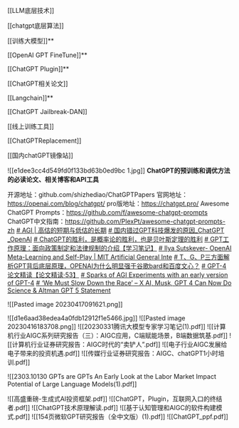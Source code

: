 [[LLM底层技术]]

[[chatgpt底层算法]]

[[训练大模型]]**

[[OpenAI GPT FineTune]]**

[[ChatGPT Plugin]]**

[[ChatGPT相关论文]]

[[Langchain]]**

[[ChatGPT Jailbreak-DAN]]

[[线上训练工具]]

[[ChatGPTReplacement]]

[[国内chatGPT镜像站]]

![[e1dee3cc4d549fd0f133bd63b0ed9bc 1.jpg]]
**ChatGPT的预训练和调优方法的必读论文、相关博客和API工具**

开源地址：github.com/shizhediao/ChatGPTPapers
官网地址：https://openai.com/blog/chatgpt/
pro版地址：https://chatgpt.pro/
Awesome ChatGPT Prompts：https://github.com/f/awesome-chatgpt-prompts
ChatGPT中文指南：https://github.com/PlexPt/awesome-chatgpt-prompts-zh
[# AGI | 高估的短期与低估的长期](https://mp.weixin.qq.com/s/Q1XCqfr8qWL5nmlUCwPanQ)
[# 国内错过GPT科技爆发的原因_ChatGPT _OpenAI](https://www.bilibili.com/video/BV1aL411f7QH/?buvid=Z04E510301E2317E4258B86E9DE3EE9C4D01&is_story_h5=false&mid=VWzcmGUtEsG3cu5l2eCFlg%3D%3D&p=1&plat_id=116&share_from=ugc&share_medium=iphone&share_plat=ios&share_session_id=BF2799B9-1E92-4604-8379-BEF75DAF44E0&share_source=WEIXIN&share_tag=s_i&timestamp=1681468849&unique_k=1I4kKJP&up_id=503558013)
[# ChatGPT的胜利，是概率论的胜利，也是贝叶斯定理的胜利](https://mp.weixin.qq.com/s/ptxpkvP6gHwBWWem692e3g)
[# GPT工作原理：面向政策制定和法律规制的介绍【学习笔记】](https://mp.weixin.qq.com/s/Ag4Kfr1Pf6-00cdoSdQSvQ)
[# Ilya Sutskever- OpenAI Meta-Learning and Self-Play | MIT Artificial General Inte](https://www.bilibili.com/video/BV1Ah411V75S/?-Arouter=story&buvid=Z04E510301E2317E4258B86E9DE3EE9C4D01&is_story_h5=false&mid=VWzcmGUtEsG3cu5l2eCFlg%3D%3D&p=1&plat_id=143&share_from=ugc&share_medium=iphone&share_plat=ios&share_session_id=EF4B0161-0FD9-4F05-AE73-6BFA14851D59&share_source=WEIXIN&share_tag=s_i&timestamp=1680965407&unique_k=9vSaOSK&up_id=605335854)
[# T、G、P三方面解析GPT背后底层原理，OPENAI为什么明显强于谷歌bard和百度文心？](https://www.bilibili.com/video/BV1Vs4y1J7tn/?-Arouter=story&buvid=Z04E510301E2317E4258B86E9DE3EE9C4D01&is_story_h5=false&mid=VWzcmGUtEsG3cu5l2eCFlg%3D%3D&p=1&plat_id=143&share_from=ugc&share_medium=iphone&share_plat=ios&share_session_id=6A3B7E48-C97D-42D3-80CA-DCB5D34B6EEF&share_source=WEIXIN&share_tag=s_i&timestamp=1680482223&unique_k=P3d4tQ2&up_id=358236307)
[# GPT-4论文精读【论文精读·53】](https://www.bilibili.com/video/BV1vM4y1U7b5/?-Arouter=story&buvid=Z04E510301E2317E4258B86E9DE3EE9C4D01&is_story_h5=false&mid=VWzcmGUtEsG3cu5l2eCFlg%3D%3D&p=1&plat_id=143&share_from=ugc&share_medium=iphone&share_plat=ios&share_session_id=1FBF6BF2-CAB7-4BBD-90C5-B59DB8634B9C&share_source=WEIXIN&share_tag=s_i&timestamp=1680430480&unique_k=NtN2Q9U&up_id=1567748478&vd_source=51c3e05edfa923bc859a70d024c2d7c9)
[# Sparks of AGI Experiments with an early version of GPT-4](https://youtu.be/qOoe3ZpciI0)
[# ‘We Must Slow Down the Race’ – X AI, Musk, GPT 4 Can Now Do Science & Altman GPT 5 Statement](https://www.youtube.com/watch?v=qOoe3ZpciI0&feature=youtu.be)

![[Pasted image 20230417091621.png]]

![[d1e6aad38edea4a0fdb12912f1e5466.jpg]]
![[Pasted image 20230416183708.png]]
![[20230331腾讯大模型专家学习笔记(1).pdf]]
![[计算机行业AIGC系列研究报告（三）：AIGC应用，C端赋能场景，B端数据筑基.pdf]]
![[计算机行业证券研究报告：AIGC时代的“卖铲人”.pdf]]
![[电子行业AIGC发展给电子带来的投资机遇.pdf]]
![[传媒行业证券研究报告：AIGC、chatGPT1小时培训.pdf]]

![[2303.10130 GPTs are GPTs An Early Look at the Labor Market Impact Potential of Large Language Models(1).pdf]]

![[高盛重磅-生成式AI投资框架.pdf]]
![[ChatGPT，Plugin，互联网入口的终结者.pdf]]
![[ChatGPT技术原理解读.pdf]]
![[基于认知管理和AIGC的软件构建模式.pdf]]
![[154页微软GPT研究报告（全中文版）(1).pdf]]
![[ChatGPT_ppf.pdf]]